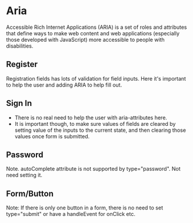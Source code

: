 # Aria

Accessible Rich Internet Applications (ARIA) is a set of roles and attributes that define ways to make web content and web applications (especially those developed with JavaScript) more accessible to people with disabilities.

## Register

Registration fields has lots of validation for field inputs.
Here it's important to help the user and adding ARIA to help fill out.

## Sign In

- There is no real need to help the user with aria-attributes here.
- It is important though, to make sure values of fields are cleared by setting value of the inputs to the current state, and then clearing those values once form is submitted.

## Password

Note. autoComplete attribute is not supported by type="password". Not need setting it.

## Form/Button

Note: If there is only one button in a form, there is no need to set type="submit" or have a handleEvent for onClick etc.

